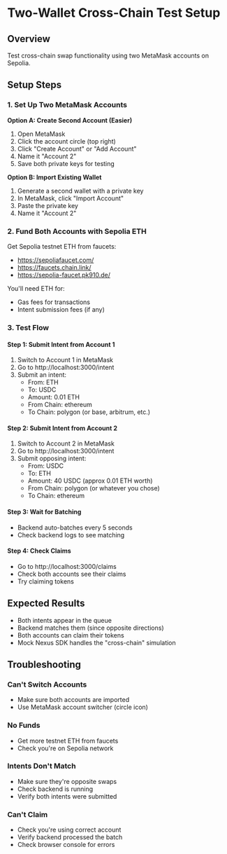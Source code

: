 # Two-Wallet Cross-Chain Test Setup

## Overview
Test cross-chain swap functionality using two MetaMask accounts on Sepolia.

## Setup Steps

### 1. Set Up Two MetaMask Accounts

**Option A: Create Second Account (Easier)**
1. Open MetaMask
2. Click the account circle (top right)
3. Click "Create Account" or "Add Account"
4. Name it "Account 2"
5. Save both private keys for testing

**Option B: Import Existing Wallet**
1. Generate a second wallet with a private key
2. In MetaMask, click "Import Account"
3. Paste the private key
4. Name it "Account 2"

### 2. Fund Both Accounts with Sepolia ETH

Get Sepolia testnet ETH from faucets:
- https://sepoliafaucet.com/
- https://faucets.chain.link/
- https://sepolia-faucet.pk910.de/

You'll need ETH for:
- Gas fees for transactions
- Intent submission fees (if any)

### 3. Test Flow

#### Step 1: Submit Intent from Account 1
1. Switch to Account 1 in MetaMask
2. Go to http://localhost:3000/intent
3. Submit an intent:
   - From: ETH
   - To: USDC
   - Amount: 0.01 ETH
   - From Chain: ethereum
   - To Chain: polygon (or base, arbitrum, etc.)

#### Step 2: Submit Intent from Account 2
1. Switch to Account 2 in MetaMask
2. Go to http://localhost:3000/intent
3. Submit opposing intent:
   - From: USDC
   - To: ETH
   - Amount: 40 USDC (approx 0.01 ETH worth)
   - From Chain: polygon (or whatever you chose)
   - To Chain: ethereum

#### Step 3: Wait for Batching
- Backend auto-batches every 5 seconds
- Check backend logs to see matching

#### Step 4: Check Claims
- Go to http://localhost:3000/claims
- Check both accounts see their claims
- Try claiming tokens

## Expected Results

- Both intents appear in the queue
- Backend matches them (since opposite directions)
- Both accounts can claim their tokens
- Mock Nexus SDK handles the "cross-chain" simulation

## Troubleshooting

### Can't Switch Accounts
- Make sure both accounts are imported
- Use MetaMask account switcher (circle icon)

### No Funds
- Get more testnet ETH from faucets
- Check you're on Sepolia network

### Intents Don't Match
- Make sure they're opposite swaps
- Check backend is running
- Verify both intents were submitted

### Can't Claim
- Check you're using correct account
- Verify backend processed the batch
- Check browser console for errors
